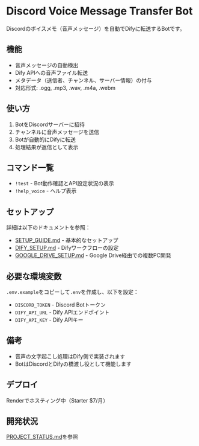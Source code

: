 # Discord Voice Message Transfer Bot

Discordのボイスメモ（音声メッセージ）を自動でDifyに転送するBotです。

## 機能
- 音声メッセージの自動検出
- Dify APIへの音声ファイル転送
- メタデータ（送信者、チャンネル、サーバー情報）の付与
- 対応形式: .ogg, .mp3, .wav, .m4a, .webm

## 使い方
1. BotをDiscordサーバーに招待
2. チャンネルに音声メッセージを送信
3. Botが自動的にDifyに転送
4. 処理結果が返信として表示

## コマンド一覧
- `!test` - Bot動作確認とAPI設定状況の表示
- `!help_voice` - ヘルプ表示

## セットアップ
詳細は以下のドキュメントを参照：
- [SETUP_GUIDE.md](SETUP_GUIDE.md) - 基本的なセットアップ
- [DIFY_SETUP.md](DIFY_SETUP.md) - Difyワークフローの設定
- [GOOGLE_DRIVE_SETUP.md](GOOGLE_DRIVE_SETUP.md) - Google Drive経由での複数PC開発

## 必要な環境変数
`.env.example`をコピーして`.env`を作成し、以下を設定：
- `DISCORD_TOKEN` - Discord Botトークン
- `DIFY_API_URL` - Dify APIエンドポイント
- `DIFY_API_KEY` - Dify APIキー

## 備考
- 音声の文字起こし処理はDify側で実装されます
- BotはDiscordとDifyの橋渡し役として機能します

## デプロイ
Renderでホスティング中（Starter $7/月）

## 開発状況
[PROJECT_STATUS.md](PROJECT_STATUS.md)を参照